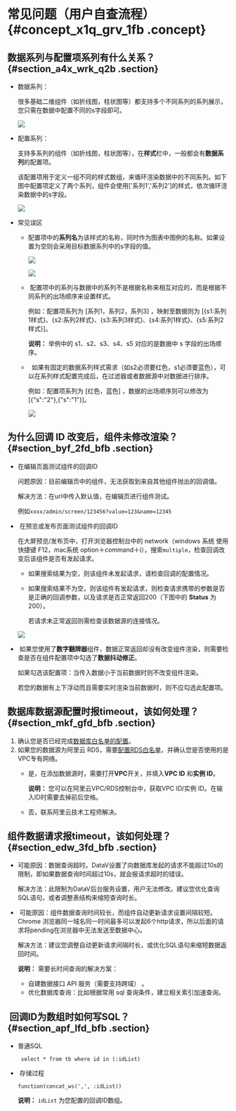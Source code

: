 # 常见问题（用户自查流程） {#concept_x1q_grv_1fb .concept}

## 数据系列与配置项系列有什么关系？ {#section_a4x_wrk_q2b .section}

-   数据系列：

    很多基础二维组件（如折线图，柱状图等）都支持多个不同系列的系列展示，您只需在数据中配置不同的s字段即可。

    ![](http://static-aliyun-doc.oss-cn-hangzhou.aliyuncs.com/assets/img/20220/153628715811365_zh-CN.png)

-   配置系列：

    支持多系列的组件（如折线图，柱状图等），在**样式**栏中，一般都会有**数据系列**的配置项。

    该配置项用于定义一组不同的样式数组，来循环渲染数据中的不同系列。如下图中配置项定义了两个系列，组件会使用\['系列1','系列2'\]的样式，依次循环渲染数据中的s字段。

    ![](http://static-aliyun-doc.oss-cn-hangzhou.aliyuncs.com/assets/img/20220/153628715811366_zh-CN.png)

-   常见误区
    -   配置项中的**系列名**为该样式的名称，同时作为图表中图例的名称。如果设置为空则会采用目标数据系列中的s字段的值。

        ![](http://static-aliyun-doc.oss-cn-hangzhou.aliyuncs.com/assets/img/20220/153628715811367_zh-CN.png)

        ![](http://static-aliyun-doc.oss-cn-hangzhou.aliyuncs.com/assets/img/20220/153628715811368_zh-CN.png)

    -    配置项中的系列与数据中的系列不是根据名称来相互对应的，而是根据不同系列的出场顺序来设置样式。

        例如：配置项系列为 \[系列1，系列2，系列3\] ，映射至数据则为 \[\{s1:系列1样式\}、\{s2:系列2样式\}、\{s3:系列3样式\}、\{s4:系列1样式\}、\{s5:系列2样式\}\]。

        **说明：** 举例中的 s1、s2、s3、s4、s5 对应的是数据中 s 字段的出场顺序。

    -     如果有固定的数据系列样式需求（如s2必须要红色，s1必须要蓝色），可以在系列样式配置完成后，在过滤器或者数据源中对数据进行排序。

        例如：配置项系列为 \[红色，蓝色\] ，数据的出场顺序则可以修改为 \[\{"s":"2"\},\{"s":"1"\}\]。

        ![](http://static-aliyun-doc.oss-cn-hangzhou.aliyuncs.com/assets/img/20220/153628715811412_zh-CN.png)


## 为什么回调 ID 改变后，组件未修改渲染？ {#section_byf_2fd_bfb .section}

-   在编辑页面测试组件的回调ID

    问题原因：目前编辑页中的组件，无法获取到来自其他组件抛出的回调值。

    解决方法：在url中传入默认值，在编辑页进行组件测试。

    例如`xxxx/admin/screen/123456?value=123&name=12345`

-    在预览或发布页面测试组件的回调ID

    在大屏预览/发布页中，打开浏览器控制台中的 network（windows 系统 使用快捷键 F12，mac系统 option＋command＋i），搜索`multiple`，检查回调改变后该组件是否有发起请求。

    -   如果搜索结果为空，则该组件未发起请求，请检查回调的配置情况。
    -   如果搜索结果不为空，则该组件有发起请求，则检查请求携带的参数是否是正确的回调参数，以及请求是否正常返回200（下图中的 **Status** 为 200）。

        若请求未正常返回则需检查该数据源的连接情况。

    ![](http://static-aliyun-doc.oss-cn-hangzhou.aliyuncs.com/assets/img/20220/153628715811369_zh-CN.png)

-    如果您使用了**数字翻牌器**组件，数据正常返回却没有改变组件渲染，则需要检查是否在组件配置项中勾选了**数据抖动修正**。

    如果勾选该配置项：当传入数据小于当前数据时则不改变组件渲染。

    若您的数据有上下浮动而且需要实时渲染当前数据时，则不应勾选此配置项。


## 数据库数据源配置时报timeout，该如何处理？ {#section_mkf_gfd_bfb .section}

1.  确认您是否已经完成[数据库白名单的配置](../../../../cn.zh-CN/用户指南/管理数据源/配置数据库白名单.md#)。
2.  如果您的数据源为阿里云 RDS，需要[配置RDS白名单](../../../../cn.zh-CN/用户指南/管理数据源/配置数据库白名单.md#)，并确认您是否使用的是VPC专有网络。
    -   是，在添加数据源时，需要打开**VPC**开关，并填入**VPC ID** 和**实例 ID**。

        **说明：** 您可以在阿里云VPC/RDS控制台中，获取VPC ID/实例 ID。在输入ID时需要去掉前后空格。

    -   否，联系阿里云技术工程师解决。

## 组件数据请求报timeout，该如何处理？ {#section_edw_3fd_bfb .section}

-   可能原因：数据查询超时。DataV设置了向数据库发起的请求不能超过10s的限制，即如果数据查询时间超过10s，就会报请求超时的错误。

    解决方法：此限制为DataV后台服务设置，用户无法修改。建议您优化查询SQL语句，或者调整表结构来缩短查询时长。

-    可能原因：组件数据查询时间较长，而组件自动更新请求设置间隔较短。Chrome 浏览器同一域名同一时间最多可以发起6个http请求，所以后面的请求将pending在浏览器中无法发送至数据中心。

    解决方法：建议您调整自动更新请求间隔时长，或优化SQL语句来缩短数据返回时间。

    **说明：** 需要长时间查询的解决方案：

    -   自建数据接口 API 服务（需要支持跨域） 。
    -   优化数据库查询：比如根据常用 sql 查询条件，建立相关索引加速查询。

##  回调ID为数组时如何写SQL？ {#section_apf_lfd_bfb .section}

-   普通SQL

    ```
     select * from tb where id in (:idList)
    ```

-    存储过程

    ```
    function(concat_ws(',', :idList))
    ```

    **说明：** `idList` 为您配置的回调ID数组。


